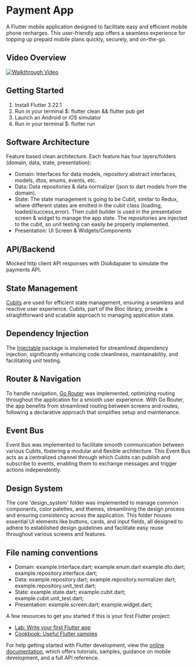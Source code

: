# Payment App

A Flutter mobile application designed to facilitate easy and efficient mobile phone recharges. This user-friendly app offers a seamless experience for topping up prepaid mobile plans quickly, securely, and on-the-go.

## Video Overview

[![Walkthrough Video](https://img.youtube.com/vi/uCVrS1ATcX4/0.jpg)](https://youtu.be/uCVrS1ATcX4)



## Getting Started
1. Install Flutter 3.22.1
2. Run in your terminal $: flutter clean && flutter pub get
4. Launch an Android or iOS simulator
3. Run in your terminal $: flutter run

## Software Architecture
Feature based clean architecture. Each feature has four layers/folders (domain, data, state, presentation):

* Domain: Interfaces for data models, repository abstract interfaces, models, dtos, enums, events, etc.
* Data: Data repositories & data normalizer (json to dart models from the domain).
* State: The state management is going to be Cubit, similar to Redux, where different states are emitted in the cubit class (loading, loaded/success,error). Then cubit builder is used in the presentation screen & widget to manage the app state. The repositories are injected to the cubit, so unit testing can easily be properly implemented.
* Presentation: UI Screen & Widgets/Components

## API/Backend
Mocked http client API responses with DioAdapater to simulate the payments API.

## State Management
[Cubits](https://pub.dev/packages/flutter_bloc) are used for efficient state management, ensuring a seamless and reactive user experience. Cubits, part of the Bloc library, provide a straightforward and scalable approach to managing application state.

## Dependency Injection
The [Injectable](https://pub.dev/packages/injectable) package is implemeted for streamlined dependency injection, significantly enhancing code cleanliness, maintainability, and facilitating unit testing.

## Router & Navigation
To handle navigation, [Go Router](https://pub.dev/packages/go_router) was implemented, optimizing routing throughout the application for a smooth user experience. With Go Router, the app benefits from streamlined routing between screens and routes, following a declarative approach that simplifies setup and maintenance.

## Event Bus
Event Bus was implemented to facilitate smooth communication between various Cubits, fostering a modular and flexible architecture. This Event Bus acts as a centralized channel through which Cubits can publish and subscribe to events, enabling them to exchange messages and trigger actions independently.

## Design System
The core 'design_system' folder was implemented to manage common components, color palettes, and themes, streamlining the design process and ensuring consistency across the application. This folder houses essential UI elements like buttons, cards, and input fields, all designed to adhere to established design guidelines and facilitate easy reuse throughout various screens and features.

## File naming conventions
* Domain: example.interface.dart; example.enum.dart example.dto.dart; example.repository.interface.dart;
* Data: example.repository.dart; example.repository.normalizer.dart; example.repository.unit_test.dart;
* State: example.state.dart; example.cubit.dart; example.cubit.unit_test.dart;
* Presentation: example.screen.dart; example.widget.dart;


A few resources to get you started if this is your first Flutter project:

- [Lab: Write your first Flutter app](https://docs.flutter.dev/get-started/codelab)
- [Cookbook: Useful Flutter samples](https://docs.flutter.dev/cookbook)

For help getting started with Flutter development, view the
[online documentation](https://docs.flutter.dev/), which offers tutorials,
samples, guidance on mobile development, and a full API reference.
